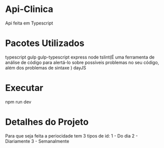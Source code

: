 # Api-Clinica
Api feita em Typescript

# Pacotes Utilizados
typescript
gulp
gulp-typescript
express
node
tslint(É uma ferramenta de análise de código para alertá-lo sobre possíveis problemas no seu código, além dos problemas de sintaxe )
dayJS

# Executar 
npm run dev

# Detalhes do Projeto
Para que seja feita a periocidade tem 3 tipos de id:
1 - Do dia
2 - Diariamente
3  - Semanalmente

